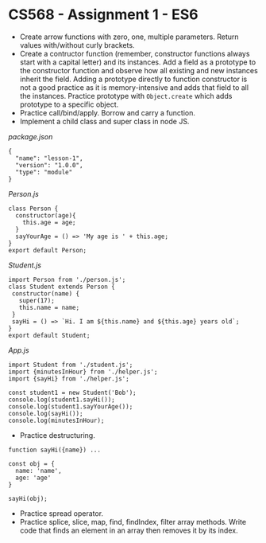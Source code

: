 # CS568 - Assignment 1 - ES6
- Create arrow functions with zero, one, multiple parameters. Return values with/without curly brackets.
- Create a contructor function (remember, constructor functions always start with a capital letter) and its instances. Add a field as a prototype to the constructor function and observe how all existing and new instances inherit the field. Adding a prototype directly to function constructor is not a good practice as it is memory-intensive and adds that field to all the instances. Practice prototype with ```Object.create``` which adds prototype to a specific object.
- Practice call/bind/apply. Borrow and carry a function.
- Implement a child class and super class in node JS.

*package.json*
```
{
  "name": "lesson-1",
  "version": "1.0.0",
  "type": "module"
}
```
*Person.js*
```
class Person {
  constructor(age){
    this.age = age;
  }
  sayYourAge = () => 'My age is ' + this.age;
}
export default Person;
```
*Student.js*
```
import Person from './person.js';
class Student extends Person {
 constructor(name) {
   super(17);
   this.name = name;
 }
 sayHi = () => `Hi. I am ${this.name} and ${this.age} years old`;
}
export default Student;
```

*App.js*
```
import Student from './student.js';
import {minutesInHour} from './helper.js';
import {sayHi} from './helper.js';

const student1 = new Student('Bob');
console.log(student1.sayHi());
console.log(student1.sayYourAge());
console.log(sayHi());
console.log(minutesInHour);
```

- Practice destructuring.
```
function sayHi({name}) ...

const obj = {
  name: 'name',
  age: 'age'
}

sayHi(obj);
```
- Practice spread operator.
- Practice splice, slice, map, find, findIndex, filter array methods. Write code that finds an element in an array then removes it by its index.
